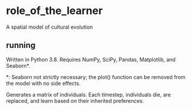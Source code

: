 # role_of_the_learner
A spatial model of cultural evolution

## running
Written in Python 3.8. Requires NumPy, SciPy, Pandas, Matplotlib, and Seaborn*.

*: Seaborn not strictly necessary; the plot() function can be removed from the model with no side effects.

Generates a matrix of individuals. Each timestep, individuals die, are replaced, and learn based on their inherited preferences. 
